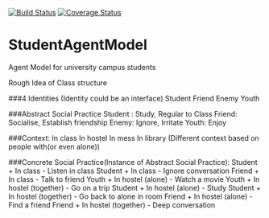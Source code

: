 [![Build Status](https://travis-ci.org/Sanjeev-S/StudentAgentModel.svg?branch=master)](https://travis-ci.org/Sanjeev-S/StudentAgentModel)
[![Coverage Status](https://coveralls.io/repos/github/Sanjeev-S/StudentAgentModel/badge.svg?branch=master)](https://coveralls.io/github/Sanjeev-S/StudentAgentModel?branch=master)

# StudentAgentModel

Agent Model for university campus students


Rough Idea of Class structure

###4 Identities 
(Identity could be an interface)
Student 
Friend
Enemy 
Youth

###Abstract Social Practice
Student : Study, Regular to Class
Friend: Socialise, Establish friendship
Enemy: Ignore, Irritate
Youth: Enjoy

###Context:
In class
In hostel
In mess
In library
(Different context based on people with(or even alone))

###Concrete Social Practice(Instance of Abstract Social Practice):
Student + In class - Listen in class
Student + In class - Ignore conversation
Friend + In class - Talk to friend
Youth + In hostel (alone) - Watch a movie
Youth + In hostel (together) - Go on a trip
Student + In hostel (alone) - Study
Student + In hostel (together) - Go back to alone in room
Friend + In hostel (alone) - Find a friend
Friend + In hostel (together) - Deep conversation

